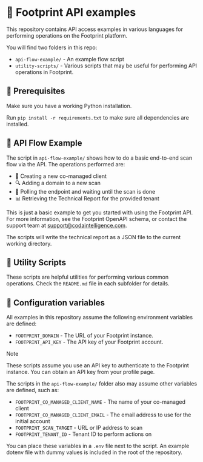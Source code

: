 # 📁 Footprint API examples

This repository contains API access examples in various languages for
performing operations on the Footprint platform.

You will find two folders in this repo:

- `api-flow-example/` - An example flow script
- `utility-scripts/` - Various scripts that may be useful for performing API
  operations in Footprint.

## 🔧 Prerequisites

Make sure you have a working Python installation.

Run `pip install -r requirements.txt` to make sure all dependencies are
installed.

## 🌊 API Flow Example

The script in `api-flow-example/` shows how to do a basic end-to-end scan flow
via the API. The operations performed are:

- 🌟 Creating a new co-managed client
- 🔍 Adding a domain to a new scan
- 🔁 Polling the endpoint and waiting until the scan is done
- 📊 Retrieving the Technical Report for the provided tenant

This is just a basic example to get you started with using the Footprint API.
For more information, see the Footprint OpenAPI schema, or contact the support
team at <support@codaintelligence.com>.

The scripts will write the technical report as a JSON file to the current
working directory.

## 🧰 Utility Scripts

These scripts are helpful utilities for performing various common operations.
Check the `README.md` file in each subfolder for details.

## 🔧 Configuration variables

All examples in this repository assume the following environment variables are
defined:

- `FOOTPRINT_DOMAIN` - The URL of your Footprint instance.
- `FOOTPRINT_API_KEY` - The API key of your Footprint account.

> [!NOTE]
>
> These scripts assume you use an API key to authenticate to the
> Footprint instance.
> You can obtain an API key from your profile page.

The scripts in the `api-flow-example/` folder also may assume other
variables are defined, such as:

- `FOOTPRINT_CO_MANAGED_CLIENT_NAME` - The name of your co-managed client
- `FOOTPRINT_CO_MANAGED_CLIENT_EMAIL` - The email address to use for the initial
  account
- `FOOTPRINT_SCAN_TARGET` - URL or IP address to scan
- `FOOTPRINT_TENANT_ID` - Tenant ID to perform actions on

You can place these variables in a `.env` file next to the script.
An example dotenv file with dummy values is included in the root of the
repository.

